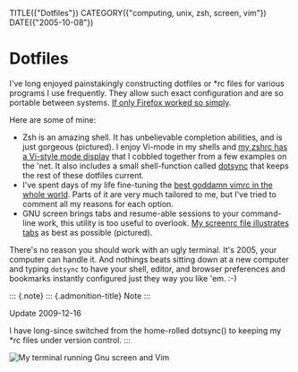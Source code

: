 TITLE({"Dotfiles"})
CATEGORY({"computing, unix, zsh, screen, vim"})
DATE({"2005-10-08"})

Dotfiles
========

I\'ve long enjoyed painstakingly constructing dotfiles or \*rc files for
various programs I use frequently. They allow such exact configuration
and are so portable between systems. [If only Firefox worked so
simply](../2006/firefox-boxen-hopping.html).

Here are some of mine:

-   Zsh is an amazing shell. It has unbelievable completion abilities,
    and is just gorgeous (pictured). I enjoy Vi-mode in my shells and
    [my zshrc has a Vi-style mode
    display](https://github.com/whiteinge/dotfiles/blob/master/.zshrc)
    that I cobbled together from a few examples on the \'net. It also
    includes a small shell-function called
    [dotsync](https://github.com/whiteinge/dotfiles/blob/6a2377c/.zshrc#L228)
    that keeps the rest of these dotfiles current.
-   I\'ve spent days of my life fine-tuning the [best goddamn vimrc in
    the whole
    world](https://github.com/whiteinge/dotfiles/blob/master/.vimrc).
    Parts of it are very much tailored to me, but I\'ve tried to comment
    all my reasons for each option.
-   GNU screen brings tabs and resume-able sessions to your command-line
    work, this utility is too useful to overlook. [My screenrc file
    illustrates
    tabs](https://github.com/whiteinge/dotfiles/blob/master/.screenrc)
    as best as possible (pictured).

There\'s no reason you should work with an ugly terminal. It\'s 2005,
your computer can handle it. And nothings beats sitting down at a new
computer and typing `dotsync` to have your shell, editor, and browser
preferences and bookmarks instantly configured just they way you like
\'em. :-)

::: {.note}
::: {.admonition-title}
Note
:::

Update 2009-12-16

I have long-since switched from the home-rolled dotsync() to keeping my
\*rc files under version control.
:::

![My terminal running Gnu screen and Vim](./colorterm.jpg)
